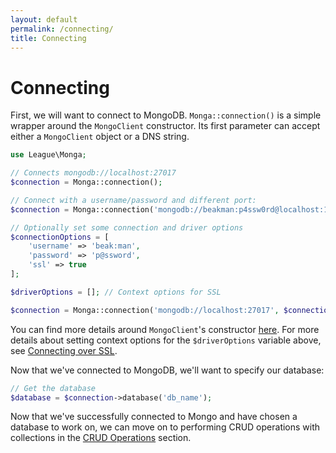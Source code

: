 ```yaml
---
layout: default
permalink: /connecting/
title: Connecting
---
```


# Connecting

First, we will want to connect to MongoDB. `Monga::connection()` is a simple
wrapper around the `MongoClient` constructor. Its first parameter can accept
either a `MongoClient` object or a DNS string.

~~~ php
use League\Monga;

// Connects mongodb://localhost:27017
$connection = Monga::connection();

// Connect with a username/password and different port:
$connection = Monga::connection('mongodb://beakman:p4ssw0rd@localhost:1337');

// Optionally set some connection and driver options
$connectionOptions = [
	'username' => 'beak:man',
	'password' => 'p@ssword',
	'ssl' => true
];

$driverOptions = []; // Context options for SSL

$connection = Monga::connection('mongodb://localhost:27017', $connectionOptions, $driverOptions);
~~~

You can find more details around `MongoClient`'s constructor [here](http://php.net/manual/en/mongoclient.construct.php).
For more details about setting context options for the `$driverOptions` variable
above, see [Connecting over SSL](http://php.net/manual/en/mongo.connecting.ssl.php#mongo.connecting.context.ssl).

Now that we've connected to MongoDB, we'll want to specify our database:

~~~ php
// Get the database
$database = $connection->database('db_name');
~~~

Now that we've successfully connected to Mongo and have chosen a database to
work on, we can move on to performing CRUD operations with collections in the
[CRUD Operations](/crud) section.
